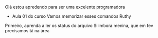 Olá estou apredendo para ser uma excelente programadora

- Aula 01 do curso
Vamos memorizar esses comandos Ruthy

Primeiro, aprenda a ler os status do arquivo
Siiimbora menina, que em fev precisamos tá na área
